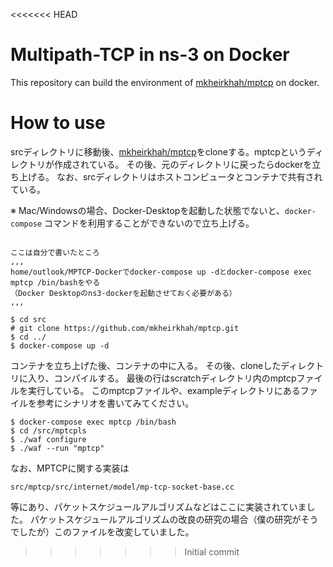 <<<<<<< HEAD
# Multipath-TCP in ns-3 on Docker
This repository can build the environment of [mkheirkhah/mptcp](https://github.com/mkheirkhah/mptcp) on docker.  

# How to use
srcディレクトリに移動後、[mkheirkhah/mptcp](https://github.com/mkheirkhah/mptcp)をcloneする。mptcpというディレクトリが作成されている。
その後、元のディレクトリに戻ったらdockerを立ち上げる。
なお、srcディレクトリはホストコンピュータとコンテナで共有されている。

※ Mac/Windowsの場合、Docker-Desktopを起動した状態でないと、`docker-compose` コマンドを利用することができないので立ち上げる。
```

ここは自分で書いたところ
,,,
home/outlook/MPTCP-Dockerでdocker-compose up -dとdocker-compose exec mptcp /bin/bashをやる
（Docker Desktopのns3-dockerを起動させておく必要がある）
,,,

$ cd src 
# git clone https://github.com/mkheirkhah/mptcp.git
$ cd ../
$ docker-compose up -d
```

コンテナを立ち上げた後、コンテナの中に入る。
その後、cloneしたディレクトリに入り、コンパイルする。
最後の行はscratchディレクトリ内のmptcpファイルを実行している。
このmptcpファイルや、exampleディレクトリにあるファイルを参考にシナリオを書いてみてください。
```
$ docker-compose exec mptcp /bin/bash
$ cd /src/mptcpls
$ ./waf configure
$ ./waf --run "mptcp"
```

なお、MPTCPに関する実装は
```
src/mptcp/src/internet/model/mp-tcp-socket-base.cc
```
等にあり、パケットスケジュールアルゴリズムなどはここに実装されていました。
パケットスケジュールアルゴリズムの改良の研究の場合（僕の研究がそうでしたが）このファイルを改変していました。
>>>>>>> Initial commit
